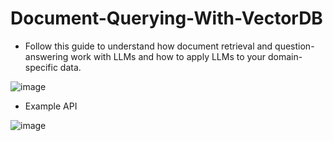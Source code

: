 # Document-Querying-With-VectorDB
- Follow this guide to understand how document retrieval and question-answering work with LLMs and how to apply LLMs to your domain-specific data.

![image](https://github.com/Syed007Hassan/Document-Querying-With-VectorDB/assets/104893311/7882fdc0-f564-47cb-a3c2-7767481a19df)


- Example API

![image](https://github.com/Syed007Hassan/Document-Reading-With-VectorDB/assets/104893311/02f6a936-677e-4aaa-bc16-ccd19fa04be0)

